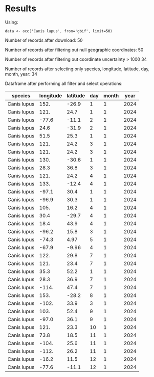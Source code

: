 # Results

Using:
```
data <- occ('Canis lupus', from='gbif', limit=50)
```

Number of records after download:
50

Number of records after filtering out null geographic coordinates:
50

Number of records after filtering out coordinate uncertainty > 1000
34

Number of records after selecting only species, longitude, latitude, day, month, year:
34

Dataframe after performing all filter and select operations:

|species|longitude|latitude|day|month|year|
|-------|---------|--------|---|-----|----|
|Canis lupus|152.|-26.9|1|1|2024|
|Canis lupus|121.|24.7|1|1|2024|
|Canis lupus|-77.6|-11.1|2|1|2024|
|Canis lupus|24.6|-31.9|2|1|2024|
|Canis lupus|51.5|25.3|1|1|2024|
|Canis lupus|121.|24.2|3|1|2024|
|Canis lupus|121.|24.2|3|1|2024|
|Canis lupus|130.|-30.6|1|1|2024|
|Canis lupus|28.3|36.8|3|1|2024|
|Canis lupus|121.|24.2|4|1|2024|
|Canis lupus|133.|-12.4|4|1|2024|
|Canis lupus|-97.1|30.4|1|1|2024|
|Canis lupus|-96.9|30.3|1|1|2024|
|Canis lupus|105.|16.2|4|1|2024|
|Canis lupus|30.4|-29.7|4|1|2024|
|Canis lupus|18.4|43.9|4|1|2024|
|Canis lupus|-96.2|15.8|3|1|2024|
|Canis lupus|-74.3|4.97|5|1|2024|
|Canis lupus|-67.9|-9.96|4|1|2024|
|Canis lupus|122.|29.8|7|1|2024|
|Canis lupus|121.|23.4|7|1|2024|
|Canis lupus|35.3|52.2|1|1|2024|
|Canis lupus|28.3|36.9|7|1|2024|
|Canis lupus|-114.|47.4|7|1|2024|
|Canis lupus|153.|-28.2|8|1|2024|
|Canis lupus|-102.|33.9|3|1|2024|
|Canis lupus|103.|52.4|9|1|2024|
|Canis lupus|-97.0|36.1|9|1|2024|
|Canis lupus|121.|23.3|10|1|2024|
|Canis lupus|73.8|18.5|11|1|2024|
|Canis lupus|-104.|25.6|11|1|2024|
|Canis lupus|-112.|26.2|11|1|2024|
|Canis lupus|-16.2|11.5|12|1|2024|
|Canis lupus|-77.6|-11.1|12|1|2024|